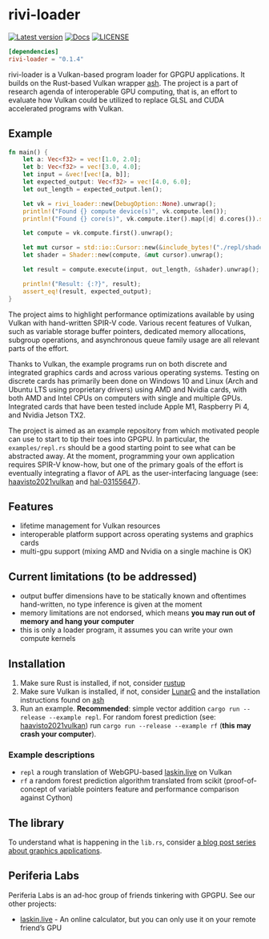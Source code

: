 # rivi-loader

[![Latest version](https://img.shields.io/crates/v/rivi-loader.svg)](https://crates.io/crates/rivi-loader)
[![Docs](https://docs.rs/rivi-loader/badge.svg)](https://docs.rs/rivi-loader/)
[![LICENSE](https://img.shields.io/badge/license-GPL-blue.svg)](LICENSE-GPL)

```toml
[dependencies]
rivi-loader = "0.1.4"
```

rivi-loader is a Vulkan-based program loader for GPGPU applications. It builds on the Rust-based Vulkan wrapper [ash](https://github.com/MaikKlein/ash). The project is a part of research agenda of interoperable GPU computing, that is, an effort to evaluate how Vulkan could be utilized to replace GLSL and CUDA accelerated programs with Vulkan.

## Example

```Rust
fn main() {
    let a: Vec<f32> = vec![1.0, 2.0];
    let b: Vec<f32> = vec![3.0, 4.0];
    let input = &vec![vec![a, b]];
    let expected_output: Vec<f32> = vec![4.0, 6.0];
    let out_length = expected_output.len();

    let vk = rivi_loader::new(DebugOption::None).unwrap();
    println!("Found {} compute device(s)", vk.compute.len());
    println!("Found {} core(s)", vk.compute.iter().map(|d| d.cores()).sum::<usize>());

    let compute = vk.compute.first().unwrap();

    let mut cursor = std::io::Cursor::new(&include_bytes!("./repl/shader/sum.spv")[..]);
    let shader = Shader::new(compute, &mut cursor).unwrap();

    let result = compute.execute(input, out_length, &shader).unwrap();

    println!("Result: {:?}", result);
    assert_eq!(result, expected_output);
}
```

The project aims to highlight performance optimizations available by using Vulkan with hand-written SPIR-V code. Various recent features of Vulkan, such as variable storage buffer pointers, dedicated memory allocations, subgroup operations, and asynchronous queue family usage are all relevant parts of the effort.

Thanks to Vulkan, the example programs run on both discrete and integrated graphics cards and across various operating systems. Testing on discrete cards has primarily been done on Windows 10 and Linux (Arch and Ubuntu LTS using proprietary drivers) using AMD and Nvidia cards, with both AMD and Intel CPUs on computers with single and multiple GPUs. Integrated cards that have been tested include Apple M1, Raspberry Pi 4, and Nvidia Jetson TX2.

The project is aimed as an example repository from which motivated people can use to start to tip their toes into GPGPU. In particular, the `examples/repl.rs` should be a good starting point to see what can be abstracted away. At the moment, programming your own application requires SPIR-V know-how, but one of the primary goals of the effort is eventually integrating a flavor of APL as the user-interfacing language (see: [haavisto2021vulkan](https://github.com/jhvst/haavisto2021vulkan) and [hal-03155647](https://hal.inria.fr/hal-03155647/)).

## Features

- lifetime management for Vulkan resources
- interoperable platform support across operating systems and graphics cards
- multi-gpu support (mixing AMD and Nvidia on a single machine is OK)

## Current limitations (to be addressed)

- output buffer dimensions have to be statically known and oftentimes hand-written, no type inference is given at the moment
- memory limitations are not endorsed, which means **you may run out of memory and hang your computer**
- this is only a loader program, it assumes you can write your own compute kernels

## Installation

1. Make sure Rust is installed, if not, consider [rustup](https://rustup.rs/)
2. Make sure Vulkan is installed, if not, consider [LunarG](https://vulkan.lunarg.com/sdk/home) and the installation instructions found on [ash](https://github.com/MaikKlein/ash#example)
3. Run an example. **Recommended**: simple vector addition `cargo run --release --example repl`. For random forest prediction (see: [haavisto2021vulkan](https://github.com/jhvst/haavisto2021vulkan)) run `cargo run --release --example rf` (**this may crash your computer**).

### Example descriptions

- `repl` a rough translation of WebGPU-based [laskin.live](https://github.com/periferia-labs/laskin.live) on Vulkan
- `rf` a random forest prediction algorithm translated from scikit (proof-of-concept of variable pointers feature and performance comparison against Cython)

## The library

To understand what is happening in the `lib.rs`, consider [a blog post series about graphics applications](https://hoj-senna.github.io/ashen-aetna/).

## Periferia Labs

Periferia Labs is an ad-hoc group of friends tinkering with GPGPU. See our other projects:

- [laskin.live](https://github.com/periferia-labs/laskin.live) - An online calculator, but you can only use it on your remote friend’s GPU
